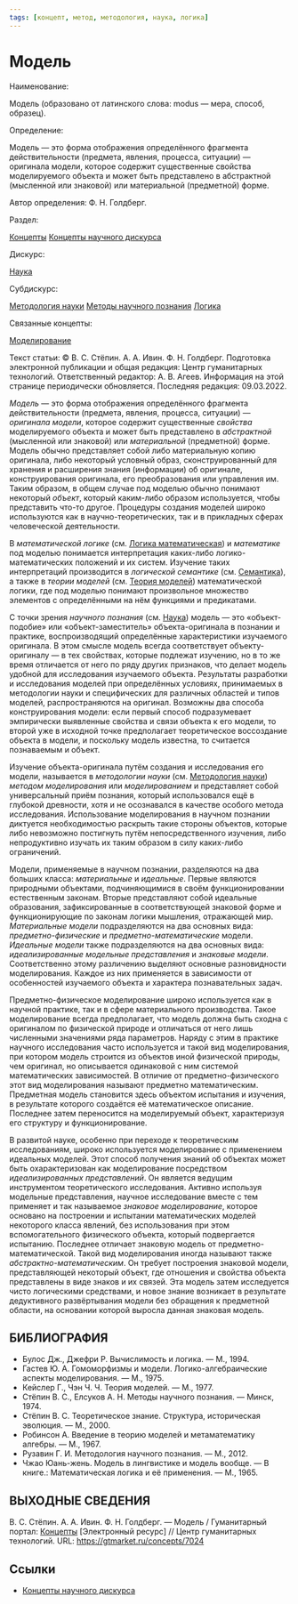```yaml
---
tags: [концепт, метод, методология, наука, логика]
---
```

# Модель

Наименование:

Модель (образовано от латинского слова: modus — мера, способ, образец).

Определение:

Модель — это форма отображения определённого фрагмента действительности (предмета, явления, процесса, ситуации) — оригинала модели, которое содержит существенные свойства моделируемого объекта и может быть представлено в абстрактной (мысленной или знаковой) или материальной (предметной) форме.

Автор определения: Ф. Н. Голдберг.

Раздел:

[Концепты](https://gtmarket.ru/concepts/)  [Концепты научного дискурса](https://gtmarket.ru/concepts/scientific-concepts)

Дискурс:

[Наука](https://gtmarket.ru/concepts/6860)

Субдискурс:

[Методология науки](https://gtmarket.ru/concepts/6872) [Методы научного познания](https://gtmarket.ru/concepts/6874) [Логика](https://gtmarket.ru/concepts/6892)

Связанные концепты:

[Моделирование](https://gtmarket.ru/concepts/7025)

Текст статьи: © В. С. Стёпин. А. А. Ивин. Ф. Н. Голдберг. Подготовка электронной публикации и общая редакция: Центр гуманитарных технологий. Ответственный редактор: А. В. Агеев. Информация на этой странице периодически обновляется. Последняя редакция: 09.03.2022.

_Модель_ — это форма отображения определённого фрагмента действительности (предмета, явления, процесса, ситуации) — _оригинала модели_, которое содержит существенные _свойства_ моделируемого объекта и может быть представлено в _абстрактной_ (мысленной или знаковой) или _материальной_ (предметной) форме. Модель обычно представляет собой либо материальную копию оригинала, либо некоторый условный образ, сконструированный для хранения и расширения знания (информации) об оригинале, конструирования оригинала, его преобразования или управления им. Таким образом, в общем случае под моделью обычно понимают некоторый _объект_, который каким-либо образом используется, чтобы представить что-то другое. Процедуры создания моделей широко используются как в научно-теоретических, так и в прикладных сферах человеческой деятельности.

В _математической логике_ (см. [Логика математическая](https://gtmarket.ru/concepts/7027)) и _математике_ под моделью понимается интерпретация каких-либо логико-математических положений и их систем. Изучение таких интерпретаций производится в _логической семантике_ (см. [Семантика](https://gtmarket.ru/concepts/6933)), а также в _теории моделей_ (см. [Теория моделей](https://gtmarket.ru/concepts/7026)) математической логики, где под моделью понимают произвольное множество элементов с определёнными на нём функциями и предикатами.

С точки зрения _научного познания_ (см. [Наука](https://gtmarket.ru/concepts/6860)) модель — это «объект-подобие» или «объект-заместитель» объекта-оригинала в познании и практике, воспроизводящий определённые характеристики изучаемого оригинала. В этом смысле модель всегда соответствует объекту-оригиналу — в тех свойствах, которые подлежат изучению, но в то же время отличается от него по ряду других признаков, что делает модель удобной для исследования изучаемого объекта. Результаты разработки и исследования моделей при определённых условиях, принимаемых в методологии науки и специфических для различных областей и типов моделей, распространяются на оригинал. Возможны два способа конструирования модели: если первый способ подразумевает эмпирически выявленные свойства и связи объекта к его модели, то второй уже в исходной точке предполагает теоретическое воссоздание объекта в модели, и поскольку модель известна, то считается познаваемым и объект.

Изучение объекта-оригинала путём создания и исследования его модели, называется в _методологии науки_ (см. [Методология науки](https://gtmarket.ru/concepts/6872)) _методом моделирования_ или _моделированием_ и представляет собой универсальный приём познания, который использовался ещё в глубокой древности, хотя и не осознавался в качестве особого метода исследования. Использование моделирования в научном познании диктуется необходимостью раскрыть такие стороны объектов, которые либо невозможно постигнуть путём непосредственного изучения, либо непродуктивно изучать их таким образом в силу каких-либо ограничений.

Модели, применяемые в научном познании, разделяются на два больших класса: _материальные_ и _идеальные_. Первые являются природными объектами, подчиняющимися в своём функционировании естественным законам. Вторые представляют собой идеальные образования, зафиксированные в соответствующей знаковой форме и функционирующие по законам логики мышления, отражающей мир. _Материальные модели_ подразделяются на два основных вида: _предметно-физические_ и _предметно-математические_ модели. _Идеальные модели_ также подразделяются на два основных вида: _идеализированные модельные представления_ и _знаковые модели_. Соответственно этому различению выделяют основные разновидности моделирования. Каждое из них применяется в зависимости от особенностей изучаемого объекта и характера познавательных задач.

Предметно-физическое моделирование широко используется как в научной практике, так и в сфере материального производства. Такое моделирование всегда предполагает, что модель должна быть сходна с оригиналом по физической природе и отличаться от него лишь численными значениями ряда параметров. Наряду с этим в практике научного исследования часто используется и такой вид моделирования, при котором модель строится из объектов иной физической природы, чем оригинал, но описывается одинаковой с ним системой математических зависимостей. В отличие от предметно-физического этот вид моделирования называют предметно математическим. Предметная модель становится здесь объектом испытания и изучения, в результате которого создаётся её математическое описание. Последнее затем переносится на моделируемый объект, характеризуя его структуру и функционирование.

В развитой науке, особенно при переходе к теоретическим исследованиям, широко используется моделирование с применением идеальных моделей. Этот способ получения знаний об объектах может быть охарактеризован как моделирование посредством _идеализированных представлений_. Он является ведущим инструментом теоретического исследования. Активно используя модельные представления, научное исследование вместе с тем применяет и так называемое _знаковое моделирование_, которое основано на построении и испытании математических моделей некоторого класса явлений, без использования при этом вспомогательного физического объекта, который подвергается испытанию. Последнее отличает знаковую модель от предметно-математической. Такой вид моделирования иногда называют также _абстрактно-математическим_. Он требует построения знаковой модели, представляющей некоторый объект, где отношения и свойства объекта представлены в виде знаков и их связей. Эта модель затем исследуется чисто логическими средствами, и новое знание возникает в результате дедуктивного развёртывания модели без обращения к предметной области, на основании которой выросла данная знаковая модель.

## БИБЛИОГРАФИЯ

- Булос Дж., Джефри Р. Вычислимость и логика. — М., 1994.
- Гастев Ю. А. Гомоморфизмы и модели. Логико-алгебраические аспекты моделирования. — М., 1975.
- Кейслер Г., Чэн Ч. Ч. Теория моделей. — М., 1977.
- Стёпин В. С., Елсуков А. Н. Методы научного познания. — Минск, 1974.
- Стёпин B. C. Теоретическое знание. Структура, историческая эволюция. — М., 2000.
- Робинсон А. Введение в теорию моделей и метаматематику алгебры. — М., 1967.
- Рузавин Г. И. Методология научного познания. — М., 2012.
- Чжао Юань-жень. Модель в лингвистике и модель вообще. — В книге.: Математическая логика и её применения. — М., 1965.

## ВЫХОДНЫЕ СВЕДЕНИЯ

В. С. Стёпин. А. А. Ивин. Ф. Н. Голдберг. — Модель / Гуманитарный портал: [Концепты](https://gtmarket.ru/concepts/) [Электронный ресурс] // Центр гуманитарных технологий. URL: <https://gtmarket.ru/concepts/7024>

## Ссылки

- [Концепты научного дискурса](Концепты%20научного%20дискурса.md)
